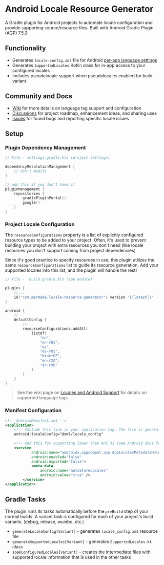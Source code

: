 # Android Locale Resource Generator

A Gradle plugin for Android projects to automate locale configuration and provide supporting source/resource files.
Built with Android Gradle Plugin (AGP) 7.5.0

## Functionality

- Generates `locale-config.xml` file for Android [per-app language settings](https://developer.android.com/guide/topics/resources/app-languages)
- Generates `SupportedLocales` Kotlin class for in-app access to your configured locales
- Includes pseudolocale support when pseudolocales enabled for build variant

## Community and Docs

- [Wiki](../../wiki) for more details on language tag support and configuration
- [Discussions](../../discussions) for project roadmap, enhancement ideas, and sharing uses
- [Issues](../../issues) for found bugs and reporting specific locale issues

## Setup

### Plugin Dependency Management

```kotlin
// File - settings.gradle.kts (project settings)

dependencyResolutionManagement {
    // don't modify
}

// add this if you don't have it
pluginManagement {
    repositories {
        gradlePluginPortal()
        google()
    }
}
```

### Project Locale Configuration

The `resourceConfigurations` property is a list of explicitly configured resource types to be added to your project. Often, it's used to prevent building your project with extra resources you don't need (like locale resources you don't support coming from project dependencies)

Since it's good practice to specify resources in use, this plugin utilizes the same `resourceConfigurations` list to guide its resource generation. Add your supported locales into this list, and the plugin will handle the rest!

```kotlin
// File -  build.gradle.kts (app module)

plugins {
    //...
    id("com.mermake.locale-resource-generator") version "{{latest}}"
}

android {
    //...
    defaultConfig {
        //...
        resourceConfigurations.addAll(
            listOf(
                "en",
                "en-rUS",
                "es",
                "es-rUS",
                "b+de+DE",
                "en-rXA",
                "ar-rXB"
            )
        )
    }
}
```
> See the wiki page on [Locales and Android Support](../../wiki/Locales-and-Android-Support) for details on supported language tags.

### Manifest Configuration

```xml
<!-- AndroidManifest.xml -->
<application>
    <!-- Include this line in your application tag. The file is generated when you build or run the locale config task. -->
    android:localeConfig="@xml/locale_config"
  
    <!-- Add this for supporting lower than API 33 (see Android docs for more info) -->
    <service
            android:name="androidx.appcompat.app.AppLocalesMetadataHolderService"
            android:enabled="false"
            android:exported="false">
            <meta-data
                android:name="autoStoreLocales"
                android:value="true" />
        </service>
</application>
```

## Gradle Tasks

The plugin runs its tasks automatically before the `preBuild` step of your normal builds. A variant task is configured for each of your project's build variants. (debug, release, wumbo, etc.)
- `generateLocaleConfig[Variant]` - generates `locale_config.xml` resource file
- `generateSupportedLocales[Variant]` - generates `SupportedLocales.kt` class
- `soakConfiguredLocales[Variant]` - creates the intermediate files with supported locale information that is used in the other tasks
